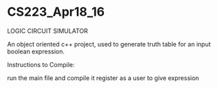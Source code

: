 # CS223_Apr18_16

LOGIC CIRCUIT SIMULATOR

An object oriented c++ project, used to generate truth table for an input boolean expression.

Instructions to Compile:

run the main file and compile it
register as a user to give expression
